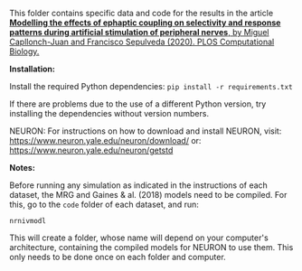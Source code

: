 This folder contains specific data and code for the results in the article <a href="https://doi.org/10.1371/journal.pcbi.1007826"><b>Modelling the effects of ephaptic coupling on selectivity and response patterns during artificial stimulation of peripheral nerves</b>, by Miguel Capllonch-Juan and Francisco Sepulveda (2020). PLOS Computational Biology.</a>

<b>Installation:</b>

Install the required Python dependencies:
`pip install -r requirements.txt`

If there are problems due to the use of a different Python version, try installing the dependencies without version numbers.

NEURON:
For instructions on how to download and install NEURON, visit:
https://www.neuron.yale.edu/neuron/download/
or:
https://www.neuron.yale.edu/neuron/getstd

<b>Notes:</b>

Before running any simulation as indicated in the instructions of each dataset, the MRG and Gaines & al. (2018) models need to be compiled. For this, go to the `code` folder of each dataset, and run:

`nrnivmodl`

This will create a folder, whose name will depend on your computer's architecture, containing the compiled models for NEURON to use them. This only needs to be done once on each folder and computer.